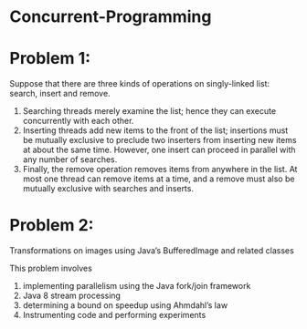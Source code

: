 # Concurrent-Programming

# Problem 1:
Suppose that there are three kinds of operations on singly-linked list: search, insert and remove. 

1. Searching threads merely examine the list; hence they can execute concurrently with each other. 
2. Inserting threads add new items to the front of the list; insertions must be mutually exclusive to preclude two inserters from inserting
new items at about the same time. However, one insert can proceed in parallel with any number of searches. 
3. Finally, the remove operation removes items from anywhere in the list. At most one thread can remove items at a time, and a remove must also be mutually exclusive with searches and inserts.

# Problem 2:
Transformations on images using Java’s BufferedImage and related classes

This problem involves
1. implementing parallelism using the Java fork/join framework
2. Java 8 stream processing
3. determining a bound on speedup using Ahmdahl’s law
4. Instrumenting code and performing experiments

